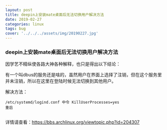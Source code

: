 ```yaml
---
layout: post
title: deepin上安装mate桌面后无法切换用户解决方法 
date: 2019-02-27
categories: linux
tags: bug
cover: '../../../assets/img/20190227.jpg'
---
```




### deepin上安装mate桌面后无法切换用户解决方法

因学艺不精纵使各路大神各种解释，也只是得出以下结论：

有一个叫dbus的服务还是啥的，虽然用户在界面上选择了注销，但在这个服务里并未注销，所以在这里在登陆时候无法切换到其他用户。

解决方法：


```
/etc/systemd/logind.conf 中令 KillUserProcesses=yes 
重启
  
```

详情请查看：https://bbs.archlinux.org/viewtopic.php?id=204307
